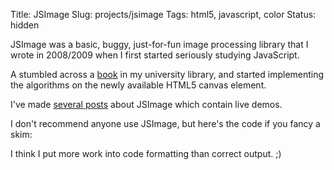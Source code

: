 Title: JSImage
Slug: projects/jsimage
Tags: html5, javascript, color
Status: hidden

JSImage was a basic, buggy, just-for-fun image processing library that I wrote
in 2008/2009 when I first started seriously studying JavaScript.

A stumbled across a [book][1] in my university library, and started
implementing the algorithms on the newly available HTML5 canvas element.

I've made [several posts][2] about JSImage which contain live demos.

I don't recommend anyone use JSImage, but here's the code if you fancy a skim:

<div id="cp-repo"></div>

<script src="/static/js/repo.js"></script>
<script>
    $(function() {
        $('#cp-repo').repo({
            user: 'mwcz',
            name: 'JSImage'
        });
    });
</script>

I think I put more work into code formatting than correct output. ;)

[1]: http://imagingbook.com/books/englisch-edition-3-vol-softcover/ "Principles of Digital Image Processing"
[2]: /tag/jsimage "Posts about JSImage"
